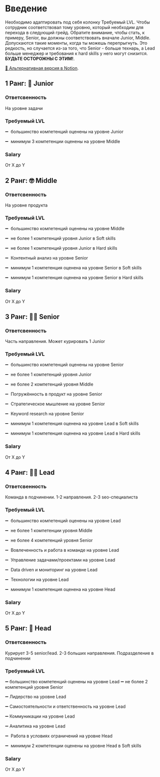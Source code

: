 # Введение
Необходимо адаптировать под себя колонку Требуемый LVL. Чтобы сотрудник соответствовал тому уровню, который необходим для перехода в следующий грейд. Обратите внимание, чтобы стать, к примеру, Senior, вы должны соответствовать вначале Junior, Middle. Допускаются такие моменты, когда ты можешь перепрыгнуть. Это редкость, но случается из-за того, что Senior - больше технарь, а Lead больше менеджер и требования к hard skills у него могут снизится. **БУДЬТЕ ОСТОРОЖНЫ С ЭТИМ!**.

[🔗 Альтернативная версия в Notion](https://www.notion.so/aqvaspirt/a3730d4f463548cb836ac43129f6f153).



## 1 Ранг: 🐣 Junior
### Ответсвенность
На уровне задачи

### Требуемый LVL
➖  большинство компетенций оценены на уровне Junior

➖  минимум 3 компетенции оценены на уровне Middle

### Salary
От X до Y


## 2 Ранг: 🤓 Middle
### Ответсвенность
На уровне продукта

### Требуемый LVL
➖  большинство компетенций оценены на уровне Middle

➖  не более 1 компетенций уровня Junior в Soft skills

➖  не более 1 компетенций уровня Junior в Hard skills

➖  Контентный анализ на уровне Senior

➖  минимум 1 компетенция оценена на уровне Senior в Soft skills

➖  минимум 1 компетенция оценена на уровне Senior в Hard skills

### Salary
От X до Y


## 3 Ранг: 🦹‍♂️ Senior
### Ответсвенность
Часть направления. Может курировать 1 Junior

### Требуемый LVL
➖  большинство компетенций оценены на уровне Senior

➖  не более 1 компетенций уровня Junior

➖  не более 2 компетенций уровня Middle

➖  Погружённость в продукт на уровне Senior

➖  Стратегическое мышление на уровне Senior

➖  Keyword research на уровне Senior

➖  минимум 1 компетенция оценена на уровне Lead в Soft skills

➖  минимум 1 компетенция оценена на уровне Lead в Hard skills

### Salary
От X до Y

## 4 Ранг: 🧙‍♂️ Lead
### Ответсвенность
Команда в подчинении. 1-2 направления. 2-3 seo-специалиста

### Требуемый LVL
➖  большинство компетенций оценены на уровне Lead

➖  не более 1 компетенции уровня Middle

➖  не более 4 компетенций уровня Senior

➖  Вовлеченность и работа в команде на уровне Lead 

➖  Управление задачами/проектами на уровне Lead

➖  Data driven и мониторинг на уровне Lead

➖  Технологии на уровне Lead

➖  минимум 1 компетенция оценена на уровне Head

### Salary
От X до Y

## 5 Ранг: 🌚 Head
### Ответсвенность
Курирует 3-5 senior/lead. 2-3 больших направления. Подразделение в подчинении

### Требуемый LVL
➖  большинство компетенций оценены на уровне Lead
➖  не более 2 компетенций уровня Senior

➖ Лидерство на уровне Lead

➖ Самостоятельности и ответственность на уровне Lead

➖ Коммуникации на уровне Lead

➖ Аналитика на уровне Lead

➖  Работа в условиях ограничений на уровне Head

➖  минимум 2 компетенции оценены на уровне Head в Soft skills

### Salary
От X до Y
